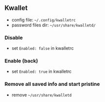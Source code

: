 ## Kwallet

- config file: ```~/.config/kwalletrc```
- password files dir: ```~/usr/share/kwalletd/```

### Disable

- set ```Enabled: false``` in kwalletrc

### Enable (back)

- set ```Enabled: true``` in kwalletrc

### Remove all saved info and start pristine

- remove ```~/usr/share/kwalletd```

